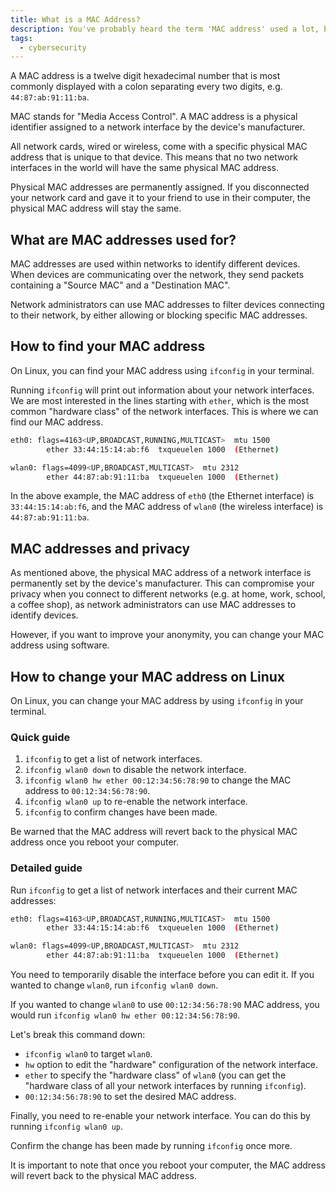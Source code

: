 ```yaml
---
title: What is a MAC Address?
description: You've probably heard the term 'MAC address' used a lot, but what is it, and what is it used for?
tags:
  - cybersecurity
---
```


A MAC address is a twelve digit hexadecimal number that is most commonly displayed with a colon separating every two digits, e.g. `44:87:ab:91:11:ba`.

MAC stands for "Media Access Control". A MAC address is a physical identifier assigned to a network interface by the device's manufacturer.

All network cards, wired or wireless, come with a specific physical MAC address that is unique to that device. This means that no two network interfaces in the world will have the same physical MAC address.

Physical MAC addresses are permanently assigned. If you disconnected your network card and gave it to your friend to use in their computer, the physical MAC address will stay the same.

## What are MAC addresses used for?

MAC addresses are used within networks to identify different devices. When devices are communicating over the network, they send packets containing a "Source MAC" and a "Destination MAC".

Network administrators can use MAC addresses to filter devices connecting to their network, by either allowing or blocking specific MAC addresses.

## How to find your MAC address

On Linux, you can find your MAC address using `ifconfig` in your terminal.

Running `ifconfig` will print out information about your network interfaces. We are most interested in the lines starting with `ether`, which is the most common "hardware class" of the network interfaces. This is where we can find our MAC address.

```sh
eth0: flags=4163<UP,BROADCAST,RUNNING,MULTICAST>  mtu 1500
        ether 33:44:15:14:ab:f6  txqueuelen 1000  (Ethernet)

wlan0: flags=4099<UP,BROADCAST,MULTICAST>  mtu 2312
        ether 44:87:ab:91:11:ba  txqueuelen 1000  (Ethernet)
```

In the above example, the MAC address of `eth0` (the Ethernet interface) is `33:44:15:14:ab:f6`, and the MAC address of `wlan0` (the wireless interface) is `44:87:ab:91:11:ba`.

## MAC addresses and privacy

As mentioned above, the physical MAC address of a network interface is permanently set by the device's manufacturer. This can compromise your privacy when you connect to different networks (e.g. at home, work, school, a coffee shop), as network administrators can use MAC addresses to identify devices.

However, if you want to improve your anonymity, you can change your MAC address using software.

## How to change your MAC address on Linux

On Linux, you can change your MAC address by using `ifconfig` in your terminal.

### Quick guide

1. `ifconfig` to get a list of network interfaces.
2. `ifconfig wlan0 down` to disable the network interface.
3. `ifconfig wlan0 hw ether 00:12:34:56:78:90` to change the MAC address to `00:12:34:56:78:90`.
4. `ifconfig wlan0 up` to re-enable the network interface.
5. `ifconfig` to confirm changes have been made.

Be warned that the MAC address will revert back to the physical MAC address once you reboot your computer.

### Detailed guide

Run `ifconfig` to get a list of network interfaces and their current MAC addresses:

```sh
eth0: flags=4163<UP,BROADCAST,RUNNING,MULTICAST>  mtu 1500
        ether 33:44:15:14:ab:f6  txqueuelen 1000  (Ethernet)

wlan0: flags=4099<UP,BROADCAST,MULTICAST>  mtu 2312
        ether 44:87:ab:91:11:ba  txqueuelen 1000  (Ethernet)
```

You need to temporarily disable the interface before you can edit it. If you wanted to change `wlan0`, run `ifconfig wlan0 down`.

If you wanted to change `wlan0` to use `00:12:34:56:78:90` MAC address, you would run `ifconfig wlan0 hw ether 00:12:34:56:78:90`.

Let's break this command down:

- `ifconfig wlan0` to target `wlan0`.
- `hw` option to edit the "hardware" configuration of the network interface.
- `ether` to specify the "hardware class" of `wlan0` (you can get the "hardware class of all your network interfaces by running `ifconfig`).
- `00:12:34:56:78:90` to set the desired MAC address.

Finally, you need to re-enable your network interface. You can do this by running `ifconfig wlan0 up`.

Confirm the change has been made by running `ifconfig` once more.

It is important to note that once you reboot your computer, the MAC address will revert back to the physical MAC address.
